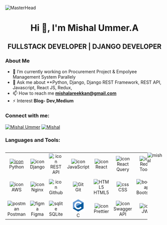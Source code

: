 ![MasterHead](https://repository-images.githubusercontent.com/588181932/e36ec678-7984-4cdd-8e4c-a3932772ff8e)
<h1 align="center">Hi 👋, I'm Mishal Ummer.A</h1>
<h2 align="center">FULLSTACK DEVELOPER  |  DJANGO DEVELOPER</h3>
<!-- <img align="right" alt="Coding" width="400" src="https://www.lambdatest.com/resources/images/news24.gif"> -->

<h3 align="left">About Me</h3>
<p align="left"></p>

- 🔭 I’m currently working on Procurement Project & Empolyee Management System Parallely
- 💬 Ask me about **Python, Django, Django REST Framework, REST API, Javascript, React JS, Redux,
- 📫 How to reach me **mishalareekkan@gmail.com**
- ⚡ Interest **Blog- Dev,Medium**

<h3 align="left">Connect with me:</h3>
<p align="left">
<!-- <a href="https://twitter.com/thousi_731" target="blank"><img align="center" src="https://raw.githubusercontent.com/rahuldkjain/github-profile-readme-generator/master/src/images/icons/Social/twitter.svg" alt="thousi_731" height="30" width="40" /></a> -->
<a href="https://www.linkedin.com/in/mishal-areekkan-6a69212a8/" target="blank"><img align="center" src="https://raw.githubusercontent.com/rahuldkjain/github-profile-readme-generator/master/src/images/icons/Social/linked-in-alt.svg" alt="Mishal Ummer" height="30" width="40" /></a>
<!-- <a href="https://instagram.com/thousii_554" target="blank"><img align="center" src="https://raw.githubusercontent.com/rahuldkjain/github-profile-readme-generator/master/src/images/icons/Social/instagram.svg" alt="thousii_554" height="30" width="40" /></a> -->
<a href="https://leetcode.com/u/mishalareekkan/" target="blank"><img align="center" src="https://raw.githubusercontent.com/rahuldkjain/github-profile-readme-generator/master/src/images/icons/Social/leet-code.svg" alt="Mishal" height="30" width="40" /></a>
</p>

<h3 align="left">Languages and Tools:</h3>
<div style="display: flex; align-items: flex-start; align: center">
<table align="center">
  <tr>
    <td align="center" width="96">
      <a href="#macropower-tech">
        <img src="https://techstack-generator.vercel.app/python-icon.svg" alt="icon" width="65" height="65" />
      </a>
      <br>Python
    </td>
    <td align="center" width="96">
          <img src="https://techstack-generator.vercel.app/django-icon.svg" alt="icon" width="65" height="65" />
      <br>Django
    </td>
    <td align="center" width="96">
        <img src="https://techstack-generator.vercel.app/restapi-icon.svg" alt="icon" width="62" height="62" />
      <br>REST API
    </td>
    <td align="center" width="96">
        <img src="https://techstack-generator.vercel.app/js-icon.svg" alt="icon" width="65" height="65" />
      <br>JavaScript
    </td>
    <td align="center" width="96">
        <img src="https://techstack-generator.vercel.app/react-icon.svg" alt="icon" width="65" height="65" />
      <br>React
    </td>
        <td align="center" width="100">
        <img src="https://logos-olive.vercel.app/static/media/logo2.f94be4af5ac2dd089f63.gif" alt="icon" width="75" height="75" />
      <br>React Query
    </td>
    <td align="center" width="96">
        <img src="https://techstack-generator.vercel.app/redux-icon.svg" alt="icon" width="62" height="62" />
      <br>Redux Toolkit
    </td>
    <td align="center" width="96">
        <img src="https://skillicons.dev/icons?i=postgres" width="48" height="48" alt="PostgreSQL" />
      <br>PostgreSQL
    </td>
    <td align="center" width="96">
        <img src="https://techstack-generator.vercel.app/mysql-icon.svg" alt="icon" width="65" height="65" />
      <br>MySQL
    </td>
  </tr>
  <tr>
    <td align="center" width="96">
        <img src="https://techstack-generator.vercel.app/aws-icon.svg" alt="icon" width="65" height="65" />
      <br>AWS
    </td>
  <td align="center" width="96">
        <img src="https://techstack-generator.vercel.app/nginx-icon.svg" alt="icon" width="62" height="62" />
      <br>Nginx
    <td align="center" width="96">
        <img src="https://techstack-generator.vercel.app/github-icon.svg" alt="icon" width="65" height="65" />
      <br>Github
    </td>
    <td align="center" width="96"> 
        <img src="https://user-images.githubusercontent.com/25181517/192108372-f71d70ac-7ae6-4c0d-8395-51d8870c2ef0.png" width="48" height="48" alt="Git" />
      <br>Git
    </td>
    <td align="center"  width="96">
        <img src="https://skillicons.dev/icons?i=html" width="48" height="48" alt="HTML5" />
      <br>HTML5
    </td>
    <td align="center" width="96">
        <img src="https://skillicons.dev/icons?i=css" width="48" height="48" alt="css" />
      <br>CSS
    </td>
    <td align="center"  width="96">
        <img src="https://skillicons.dev/icons?i=bootstrap" width="48" height="48" alt="bootstrap" />
      <br>Bootstrap
    </td>
    <td align="center" width="96">
        <img src="https://skillicons.dev/icons?i=tailwind" width="48" height="48" alt="tailwind" />
      <br>Tailwind
    </td>
    <td align="center" width="96">
         <img src="https://cdn.jsdelivr.net/gh/devicons/devicon/icons/materialui/materialui-original.svg" height="40" alt="materialui logo"  /> 
      <br>Material Ui
    </td>
  </tr>
 <tr>
      <td align="center" width="96">
       <img src="https://www.vectorlogo.zone/logos/getpostman/getpostman-icon.svg" alt="postman" width="40" height="40"/>
      <br>Postman
    </td>
      <td align="center" width="96">
       <img src="https://www.vectorlogo.zone/logos/figma/figma-icon.svg" alt="figma" width="40" height="40"/>
      <br>Figma
    </td>
    </td>
      <td align="center" width="96">
       <img src="https://www.vectorlogo.zone/logos/sqlite/sqlite-icon.svg" alt="sqlite" width="40" height="40"/> 
      <br>SQLite
    </td>
    </td>
      <td align="center" width="96">
       <img src="https://raw.githubusercontent.com/devicons/devicon/master/icons/c/c-original.svg" alt="c" width="40" height="40"/>
      <br>C
    </td>
    </td>
      <td align="center" width="96">
       <img src="https://techstack-generator.vercel.app/prettier-icon.svg" alt="icon" width="62" height="62" />
      <br>Prettier
    </td>
    </td>
      <td align="center" width="96">
       <img src="https://github.com/THOUSI731/THOUSI731/assets/119723781/b7ea9dae-7907-48b2-a3fb-0673f4eff363" alt="icon" width="62" height="62"  />
      <br>Swagger API
    </td>
    </td>
      <td align="center" width="96">
       <img src="http://jwt.io/img/icon.svg" alt="icon" width="62" height="62"  />
      <br>JWT
    </td>
    </td>
      <td align="center" width="96">
       <img src="https://github.com/THOUSI731/THOUSI731/assets/119723781/5eeac37f-2378-4d06-9399-29dd46554ce9" alt="icon" width="62" height="62"  />
      <br>PyTest
    </td>
  </tr>
</table>
<br><br>
<p><img align="center" src="https://github-readme-stats.vercel.app/api/top-langs?username=MishalAreekkan&show_icons=true&locale=en&layout=compact" alt="mishal" /></p>

  
